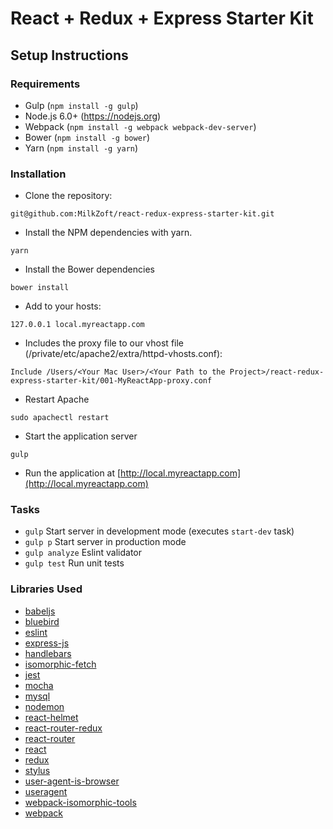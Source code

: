 # React + Redux + Express Starter Kit

## Setup Instructions

### Requirements

* Gulp (`npm install -g gulp`)
* Node.js 6.0+ (https://nodejs.org)
* Webpack (`npm install -g webpack webpack-dev-server`)
* Bower (`npm install -g bower`)
* Yarn (`npm install -g yarn`)

### Installation

* Clone the repository:

```
git@github.com:MilkZoft/react-redux-express-starter-kit.git
```

* Install the NPM dependencies with yarn.

```
yarn
```

* Install the Bower dependencies

```
bower install
```

* Add to your hosts:

```
127.0.0.1 local.myreactapp.com
```

* Includes the proxy file to our vhost file (/private/etc/apache2/extra/httpd-vhosts.conf):

```
Include /Users/<Your Mac User>/<Your Path to the Project>/react-redux-express-starter-kit/001-MyReactApp-proxy.conf
```

* Restart Apache

```
sudo apachectl restart
```

* Start the application server

```
gulp
```

* Run the application at [http://local.myreactapp.com](http://local.myreactapp.com)

### Tasks

- `gulp` Start server in development mode (executes `start-dev` task)
- `gulp p` Start server in production mode
- `gulp analyze` Eslint validator
- `gulp test` Run unit tests

### Libraries Used

- [babeljs](https://babeljs.io/)
- [bluebird](https://github.com/petkaantonov/bluebird)
- [eslint](http://eslint.org/)
- [express-js](http://expressjs.com/)
- [handlebars](handlebarsjs.com)
- [isomorphic-fetch](https://github.com/matthew-andrews/isomorphic-fetch)
- [jest](https://github.com/facebook/jest) 
- [mocha](https://mochajs.org) 
- [mysql](http://mysql.com)
- [nodemon](http://nodemon.io)
- [react-helmet](https://github.com/nfl/react-helmet)
- [react-router-redux](https://github.com/reactjs/react-router-redux)
- [react-router](https://github.com/rackt/react-router)
- [react](http://facebook.github.io/react/)
- [redux](http://rackt.github.io/redux/)
- [stylus](http://stylus-lang.com)
- [user-agent-is-browser](https://github.com/stuartpb/user-agent-is-browser)
- [useragent](https://github.com/3rd-Eden/useragent)
- [webpack-isomorphic-tools](https://github.com/halt-hammerzeit/webpack-isomorphic-tools)
- [webpack](http://webpack.github.io/)
